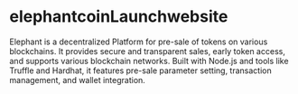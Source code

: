 # elephantcoinLaunchwebsite
Elephant is a decentralized Platform for pre-sale of tokens on various blockchains. It provides secure and transparent sales, early token access, and supports various blockchain networks. Built with Node.js and tools like Truffle and Hardhat, it features pre-sale parameter setting, transaction management, and wallet integration.
